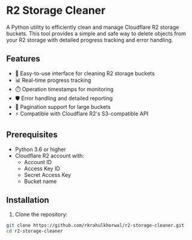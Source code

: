# R2 Storage Cleaner

A Python utility to efficiently clean and manage Cloudflare R2 storage buckets. This tool provides a simple and safe way to delete objects from your R2 storage with detailed progress tracking and error handling.

## Features

- 🚀 Easy-to-use interface for cleaning R2 storage buckets
- 📊 Real-time progress tracking
- ⏱️ Operation timestamps for monitoring
- 🛡️ Error handling and detailed reporting
- 🔄 Pagination support for large buckets
- ⚡ Compatible with Cloudflare R2's S3-compatible API

## Prerequisites

- Python 3.6 or higher
- Cloudflare R2 account with:
  - Account ID
  - Access Key ID
  - Secret Access Key
  - Bucket name

## Installation

1. Clone the repository:
```bash
git clone https://github.com/rkrahulkhorwal/r2-storage-cleaner.git
cd r2-storage-cleaner
